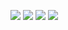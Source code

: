![](http://github-profile-summary-cards.vercel.app/api/cards/profile-details?username=mohsinparay&theme=2077)
![](http://github-profile-summary-cards.vercel.app/api/cards/repos-per-language?username=mohsinparay&theme=aura_dark)
![](http://github-profile-summary-cards.vercel.app/api/cards/stats?username=mohsinparay&theme=2077)
[![](https://visitcount.itsvg.in/api?id=mohsinparay&icon=0&color=0)](https://visitcount.itsvg.in)

<!-- Proudly created with GPRM ( https://gprm.itsvg.in ) -->
